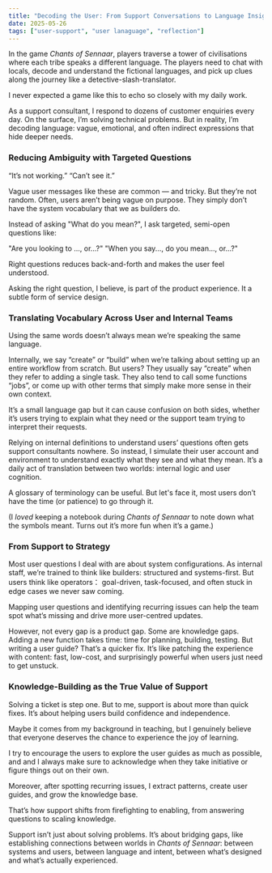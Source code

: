 ```yaml
---
title: "Decoding the User: From Support Conversations to Language Insight Inspired by Chants of Sennaar"
date: 2025-05-26
tags: ["user-support", "user lanaguage", "reflection"]
---
```


In the game _Chants of Sennaar_, players traverse a tower of civilisations where each tribe speaks a different language. The players need to chat with locals, decode and understand the fictional languages, and pick up clues along the journey like a detective-slash-translator.

I never expected a game like this to echo so closely with my daily work.

As a support consultant, I respond to dozens of customer enquiries every day. On the surface, I’m solving technical problems. But in reality, I’m decoding language: vague, emotional, and often indirect expressions that hide deeper needs.

### Reducing Ambiguity with Targeted Questions

“It’s not working.” “Can’t see it.”

Vague user messages like these are common — and tricky. But they’re not random. Often, users aren’t being vague on purpose. They simply don’t have the system vocabulary that we as builders do.

Instead of asking "What do you mean?", I ask targeted, semi-open questions like:

"Are you looking to ..., or...?"
"When you say..., do you mean..., or...?"

Right questions reduces back-and-forth and makes the user feel understood.

Asking the right question, I believe, is part of the product experience. It a subtle form of service design.

### Translating Vocabulary Across User and Internal Teams

Using the same words doesn’t always mean we’re speaking the same language.

Internally, we say “create” or “build” when we’re talking about setting up an entire workflow from scratch. But users? They usually say “create” when they refer to adding a single task. They also tend to call some functions “jobs”, or come up with other terms that simply make more sense in their own context.

It’s a small language gap but it can cause confusion on both sides, whether it’s users trying to explain what they need or the support team trying to interpret their requests.

Relying on internal definitions to understand users’ questions often gets support consultants nowhere. So instead, I simulate their user account and environment to understand exactly what they see and what they mean. It’s a daily act of translation between two worlds: internal logic and user cognition.

A glossary of terminology can be useful. But let's face it, most users don’t have the time (or patience) to go through it.

(I _loved_ keeping a notebook during _Chants of Sennaar_ to note down what the symbols meant. Turns out it’s more fun when it’s a game.)

### From Support to Strategy

Most user questions I deal with are about system configurations. As internal staff, we’re trained to think like builders: structured and systems-first. But users think like operators： goal-driven, task-focused, and often stuck in edge cases we never saw coming.

Mapping user questions and identifying recurring issues can help the team spot what’s missing and drive more user-centred updates.

However, not every gap is a product gap. Some are knowledge gaps. Adding a new function takes time: time for planning, building, testing. But writing a user guide? That’s a quicker fix. It’s like patching the experience with content: fast, low-cost, and surprisingly powerful when users just need to get unstuck.

### Knowledge-Building as the True Value of Support

Solving a ticket is step one. But to me, support is about more than quick fixes. It’s about helping users build confidence and independence.

Maybe it comes from my background in teaching, but I genuinely believe that everyone deserves the chance to experience the joy of learning.

I try to encourage the users to explore the user guides as much as possible, and and I always make sure to acknowledge when they take initiative or figure things out on their own.

Moreover, after spotting recurring issues, I extract patterns, create user guides, and grow the knowledge base.

That’s how support shifts from firefighting to enabling, from answering questions to scaling knowledge.

Support isn’t just about solving problems. It’s about bridging gaps, like establishing connections between worlds in _Chants of Sennaar_: between systems and users, between language and intent, between what’s designed and what’s actually experienced.
